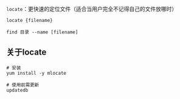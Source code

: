 `locate`：更快速的定位文件（适合当用户完全不记得自己的文件放哪时）

```
locate {filename}
```

```
find 目录 --name [filename]
```

## 关于locate

```
# 安装
yum install -y mlocate

# 使用前需更新 
updatedb
```



